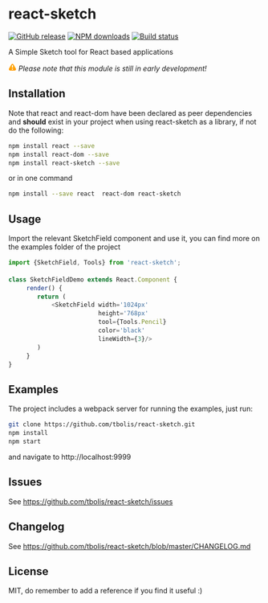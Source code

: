 # react-sketch

[![GitHub release][github-image]][github-url]
[![NPM downloads][downloads-image]][downloads-url]
[![Build status][travis-image]][travis-url]

A Simple Sketch tool for React based applications

![warning-image] _Please note that this module is still in early development!_


## Installation

Note that react and react-dom have been declared as peer dependencies and **should** exist in your project when using 
react-sketch as a library, if not do the following:

```sh
npm install react --save
npm install react-dom --save
npm install react-sketch --save
```

or in one command
```sh
npm install --save react  react-dom react-sketch
```

## Usage

Import the relevant SketchField component and use it, you can find more on the examples folder of the project

```javascript
import {SketchField, Tools} from 'react-sketch';

class SketchFieldDemo extends React.Component {
     render() {
        return (
            <SketchField width='1024px' 
                         height='768px' 
                         tool={Tools.Pencil} 
                         color='black'
                         lineWidth={3}/>
        )
     }
}

```

## Examples

The project includes a webpack server for running the examples, just run:

```sh
git clone https://github.com/tbolis/react-sketch.git
npm install
npm start
```

and navigate to http://localhost:9999

## Issues

See https://github.com/tbolis/react-sketch/issues

## Changelog

See https://github.com/tbolis/react-sketch/blob/master/CHANGELOG.md

## License

MIT, do remember to add a reference if you find it useful :)

[warning-image]: /docs/img/warning.png
[github-image]: https://img.shields.io/github/release/tbolis/react-sketch.svg
[github-url]: https://github.com/tbolis/react-sketch/releases
[npm-image]: https://img.shields.io/npm/v/react-sketch.svg?style=flat
[npm-url]: https://www.npmjs.com/package/react-sketch
[downloads-image]: https://img.shields.io/npm/dm/react-sketch.svg?style=flat
[downloads-url]: https://www.npmjs.com/package/react-sketch
[travis-image]: https://img.shields.io/travis/tbolis/react-sketch.svg?style=flat
[travis-url]: https://travis-ci.org/tbolis/react-sketch
